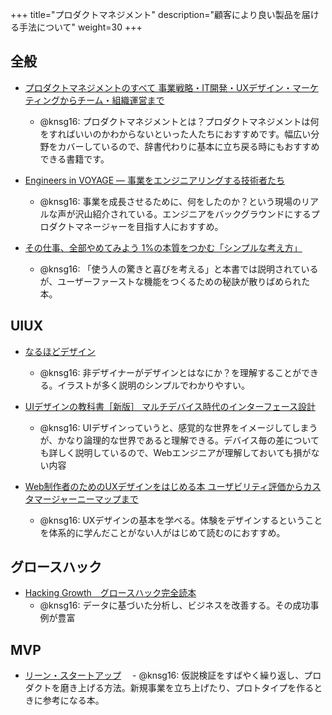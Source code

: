 +++
title="プロダクトマネジメント"
description="顧客により良い製品を届ける手法について"
weight=30
+++

## 全般
- [プロダクトマネジメントのすべて 事業戦略・IT開発・UXデザイン・マーケティングからチーム・組織運営まで](https://www.shoeisha.co.jp/book/detail/9784798166520)
  - @knsg16: プロダクトマネジメントとは？プロダクトマネジメントは何をすればいいのかわからないといった人たちにおすすめです。幅広い分野をカバーしているので、辞書代わりに基本に立ち戻る時にもおすすめできる書籍です。

- [Engineers in VOYAGE ― 事業をエンジニアリングする技術者たち](https://www.lambdanote.com/products/engineers-in-voyage)
  - @knsg16: 事業を成長させるために、何をしたのか？という現場のリアルな声が沢山紹介されている。エンジニアをバックグラウンドにするプロダクトマネージャーを目指す人におすすめ。

- [その仕事、全部やめてみよう 1%の本質をつかむ「シンプルな考え方」](https://www.diamond.co.jp/book/9784478108598.html)
  - @knsg16: 「使う人の驚きと喜びを考える」と本書では説明されているが、ユーザーファーストな機能をつくるための秘訣が散りばめられた本。

## UIUX

- [なるほどデザイン](https://books.mdn.co.jp/books/3215303004/)
  - @knsg16: 非デザイナーがデザインとはなにか？を理解することができる。イラストが多く説明のシンプルでわかりやすい。

- [UIデザインの教科書［新版］ マルチデバイス時代のインターフェース設計](https://www.shoeisha.co.jp/book/detail/9784798155456)
  - @knsg16: UIデザインっていうと、感覚的な世界をイメージしてしまうが、かなり論理的な世界であると理解できる。デバイス毎の差についても詳しく説明しているので、Webエンジニアが理解しておいても損がない内容

- [Web制作者のためのUXデザインをはじめる本 ユーザビリティ評価からカスタマージャーニーマップまで](https://www.shoeisha.co.jp/book/detail/9784798143330)
  - @knsg16: UXデザインの基本を学べる。体験をデザインするということを体系的に学んだことがない人がはじめて読むのにおすすめ。

## グロースハック

- [Hacking Growth　グロースハック完全読本](https://bookplus.nikkei.com/atcl/catalog/18/P55820/)
  - @knsg16: データに基づいた分析し、ビジネスを改善する。その成功事例が豊富

## MVP

- [リーン・スタートアップ](https://bookplus.nikkei.com/atcl/catalog/12/P48970/)
　- @knsg16: 仮説検証をすばやく繰り返し、プロダクトを磨き上げる方法。新規事業を立ち上げたり、プロトタイプを作るときに参考になる本。
